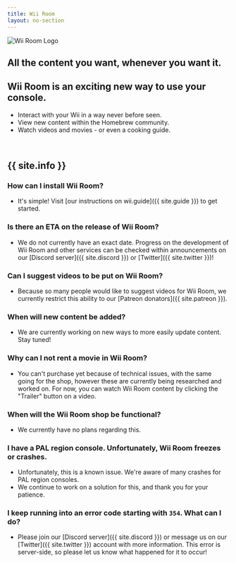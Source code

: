 ```yaml
---
title: Wii Room
layout: no-section
---
```


<div class="header header-logo">
  <img src="/assets/wii-room.png" alt="Wii Room Logo">
  <h2>All the content you want, whenever you want it.</h2>
</div>

<div class="section">

## Wii Room is an exciting new way to use your console.
 - Interact with your Wii in a way never before seen.
 - View new content within the Homebrew community.
 - Watch videos and movies - or even a cooking guide.

<br>

## {{ site.info }}
### How can I install Wii Room?
 - It's simple! Visit [our instructions on wii.guide]({{ site.guide }}) to get started.

### Is there an ETA on the release of Wii Room?
 - We do not currently have an exact date. Progress on the development of Wii Room and other services can be checked within announcements on our [Discord server]({{ site.discord }}) or [Twitter]({{ site.twitter }})!

### Can I suggest videos to be put on Wii Room?
 - Because so many people would like to suggest videos for Wii Room, we currently restrict this ability to our [Patreon donators]({{ site.patreon }}).

### When will new content be added?
 - We are currently working on new ways to more easily update content. Stay tuned!

### Why can I not rent a movie in Wii Room?
 - You can't purchase yet because of technical issues, with the same going for the shop, however these are currently being researched and worked on. For now, you can watch Wii Room content by clicking the "Trailer" button on a video.

### When will the Wii Room shop be functional?
 - We currently have no plans regarding this.

### I have a PAL region console. Unfortunately, Wii Room freezes or crashes.
 - Unfortunately, this is a known issue. We're aware of many crashes for PAL region consoles.
 - We continue to work on a solution for this, and thank you for your patience.

### I keep running into an error code starting with `354`. What can I do?
 - Please join our [Discord server]({{ site.discord }}) or message us on our [Twitter]({{ site.twitter }}) account with more information. This error is server-side, so please let us know what happened for it to occur!


</div>

